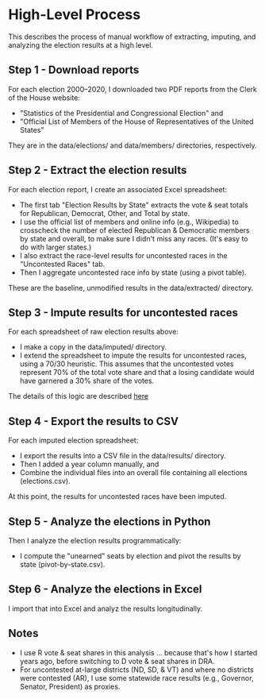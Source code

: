 # High-Level Process

This describes the process of manual workflow of extracting, imputing, and analyzing the election results at a high level.

## Step 1 - Download reports

For each election 2000–2020, I downloaded two PDF reports from the Clerk of the House website:

* "Statistics of the Presidential and Congressional Election" and
* "Official List of Members of the House of Representatives of the United States"

They are in the data/elections/ and data/members/ directories, respectively.

## Step 2 - Extract the election results

For each election report, I create an associated Excel spreadsheet:

* The first tab "Election Results by State" extracts the vote & seat totals for Republican, Democrat, Other, and Total by state.
* I use the official list of members and online info (e.g., Wikipedia) to crosscheck the number of  elected Republican & Democratic members by state and overall, to make sure I didn't miss any races. (It's easy to do with larger states.)
* I also extract the race-level results for uncontested races in the "Uncontested Races" tab.
* Then I aggregate uncontested race info by state (using a pivot table).

These are the baseline, unmodified results in the data/extracted/ directory.

## Step 3 - Impute results for uncontested races

For each spreadsheet of raw election results above:

* I make a copy in the data/imputed/ directory.
* I extend the spreadsheet to impute the results for uncontested races, using a 70/30 heuristic. This assumes that the uncontested votes represent 70% of the total vote share and that a losing candidate would have garnered a 30% share of the votes.

The details of this logic are described [here](./docs/impute.md)

## Step 4 - Export the results to CSV

For each imputed election spreadsheet: 

* I export the results into a CSV file in the data/results/ directory. 
* Then I added a year column manually, and
* Combine the individual files into an overall file containing all elections (elections.csv). 

At this point, the results for uncontested races have been imputed.

## Step 5 - Analyze the elections in Python

Then I analyze the election results programmatically:

* I compute the "unearned" seats by election and pivot the results by state (pivot-by-state.csv).

## Step 6 - Analyze the elections in Excel

I import that into Excel and analyz the results longitudinally.

## Notes

* I use R vote & seat shares in this analysis ... because that's how I started years ago, before switching to D vote & seat shares in DRA. 
* For uncontested at-large districts (ND, SD, & VT) and where no districts were contested (AR), I use some statewide race results (e.g., Governor, Senator, President) as proxies.

